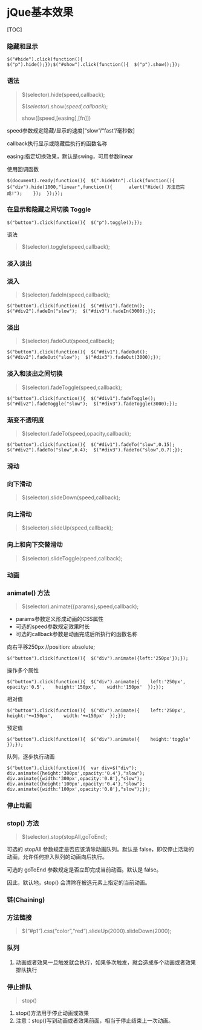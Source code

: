 # jQue基本效果

[TOC]

### 隐藏和显示

```
$("#hide").click(function(){  $("p").hide();});$("#show").click(function(){  $("p").show();});
```

### 语法

> $(selector).hide(speed,callback);
> 
> 
> $(*selector*).show(*speed,callback*);
> 
> show([speed,[easing],[fn]])
> 

speed参数规定隐藏/显示的速度[“slow”/“fast”/毫秒数]

callback执行显示或隐藏后执行的函数名称

easing:指定切换效果，默认是swing，可用参数linear

使用回调函数

```
$(document).ready(function(){  $(".hidebtn").click(function(){    $("div").hide(1000,"linear",function(){      alert("Hide() 方法已完成!");    });  });});
```

### 在显示和隐藏之间切换 Toggle

```
$("button").click(function(){  $("p").toggle();});
```

语法

> $(selector).toggle(speed,callback);
> 

### 淡入淡出

### 淡入

> $(selector).fadeIn(speed,callback);
> 

```
$("button").click(function(){  $("#div1").fadeIn();  $("#div2").fadeIn("slow");  $("#div3").fadeIn(3000);});
```

### 淡出

> $(selector).fadeOut(speed,callback);
> 

```
$("button").click(function(){  $("#div1").fadeOut();  $("#div2").fadeOut("slow");  $("#div3").fadeOut(3000);});
```

### 淡入和淡出之间切换

> $(selector).fadeToggle(speed,callback);
> 

```
$("button").click(function(){  $("#div1").fadeToggle();  $("#div2").fadeToggle("slow");  $("#div3").fadeToggle(3000);});
```

### 渐变不透明度

> $(selector).fadeTo(speed,opacity,callback);
> 

```
$("button").click(function(){  $("#div1").fadeTo("slow",0.15);  $("#div2").fadeTo("slow",0.4);  $("#div3").fadeTo("slow",0.7);});
```

### 滑动

### 向下滑动

> $(selector).slideDown(speed,callback);
> 

### 向上滑动

> $(selector).slideUp(speed,callback);
> 

### 向上和向下交替滑动

> $(selector).slideToggle(speed,callback);
> 

### 动画

### animate() 方法

> $(selector).animate({params},speed,callback);
> 
- params参数定义形成动画的CSS属性
- 可选的speed参数规定效果时长
- 可选的callback参数是动画完成后所执行的函数名称

向右平移250px //position: absolute;

```
$("button").click(function(){  $("div").animate({left:'250px'});});
```

操作多个属性

```
$("button").click(function(){  $("div").animate({    left:'250px',    opacity:'0.5',    height:'150px',    width:'150px'  });});
```

相对值

```
$("button").click(function(){  $("div").animate({    left:'250px',    height:'+=150px',    width:'+=150px'  });});
```

预定值

```
$("button").click(function(){  $("div").animate({    height:'toggle'  });});
```

队列，逐步执行动画

```
$("button").click(function(){  var div=$("div");  div.animate({height:'300px',opacity:'0.4'},"slow");  div.animate({width:'300px',opacity:'0.8'},"slow");  div.animate({height:'100px',opacity:'0.4'},"slow");  div.animate({width:'100px',opacity:'0.8'},"slow");});
```

### 停止动画

### stop() 方法

> $(selector).stop(stopAll,goToEnd);
> 

可选的 stopAll 参数规定是否应该清除动画队列。默认是 false，即仅停止活动的动画，允许任何排入队列的动画向后执行。

可选的 goToEnd 参数规定是否立即完成当前动画。默认是 false。

因此，默认地，stop() 会清除在被选元素上指定的当前动画。

### 链(Chaining)

### 方法链接

> $(“#p1”).css(“color”,“red”).slideUp(2000).slideDown(2000);
> 

### 队列

1. 动画或者效果一旦触发就会执行，如果多次触发，就会造成多个动画或者效果排队执行

### 停止排队

> stop()
> 
1. stop()方法用于停止动画或效果
2. 注意：stop()写到动画或者效果前面，相当于停止结束上一次动画。
